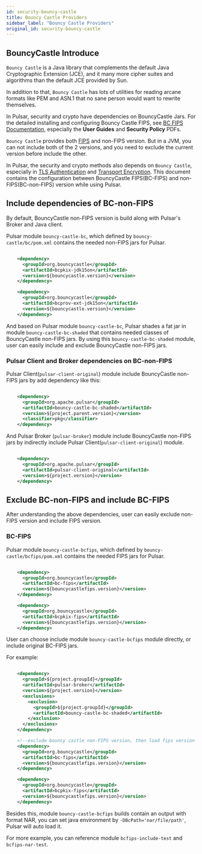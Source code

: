 ```yaml
---
id: security-bouncy-castle
title: Bouncy Castle Providers
sidebar_label: "Bouncy Castle Providers"
original_id: security-bouncy-castle
---
```


## BouncyCastle Introduce

`Bouncy Castle` is a Java library that complements the default Java Cryptographic Extension (JCE),
and it many more cipher suites and algorithms than the default JCE provided by Sun.

In addition to that, `Bouncy Castle` has lots of utilities for reading arcane formats like PEM and ASN.1 that no sane person would want to rewrite themselves.

In Pulsar, security and crypto have dependencies on BouncyCastle Jars. For the detailed installing and configuring Bouncy Castle FIPS, see [BC FIPS Documentation](https://www.bouncycastle.org/documentation.html), especially the **User Guides** and **Security Policy** PDFs.

`Bouncy Castle` provides both [FIPS](https://www.bouncycastle.org/fips_faq.html) and non-FIPS version. But in a JVM, you can not include both of the 2 versions, and you need to exclude the current version before include the other.

In Pulsar, the security and crypto methods also depends on `Bouncy Castle`, especially in [TLS Authentication](security-tls-authentication.md) and [Transport Encryption](security-encryption.md). This document contains the configuration between BouncyCastle FIPS(BC-FIPS) and non-FIPS(BC-non-FIPS) version while using Pulsar.

## Include dependencies of BC-non-FIPS

By default, BouncyCastle non-FIPS version is build along with Pulsar's Broker and Java client.

Pulsar module `bouncy-castle-bc`, which defined by `bouncy-castle/bc/pom.xml` contains the needed non-FIPS jars for Pulsar.

```xml

    <dependency>
      <groupId>org.bouncycastle</groupId>
      <artifactId>bcpkix-jdk15on</artifactId>
      <version>${bouncycastle.version}</version>
    </dependency>

    <dependency>
      <groupId>org.bouncycastle</groupId>
      <artifactId>bcprov-ext-jdk15on</artifactId>
      <version>${bouncycastle.version}</version>
    </dependency>

```

And based on Pulsar module `bouncy-castle-bc`, Pulsar shades a fat jar in module `bouncy-castle-bc-shaded` that contains needed classes of BouncyCastle non-FIPS jars.
By using this `bouncy-castle-bc-shaded` module, user can easily include and exclude BouncyCastle non-FIPS jars.

### Pulsar Client and Broker dependencies on BC-non-FIPS

Pulsar Client(`pulsar-client-original`) module include BouncyCastle non-FIPS jars by add dependency like this:

```xml

    <dependency>
      <groupId>org.apache.pulsar</groupId>
      <artifactId>bouncy-castle-bc-shaded</artifactId>
      <version>${project.parent.version}</version>
      <classifier>pkg</classifier>
    </dependency>

```

And Pulsar Broker (`pulsar-broker`) module include BouncyCastle non-FIPS jars by indirectly include Pulsar Client(`pulsar-client-original`) module.

```xml

    <dependency>
      <groupId>org.apache.pulsar</groupId>
      <artifactId>pulsar-client-original</artifactId>
      <version>${project.version}</version>
    </dependency>

```

## Exclude BC-non-FIPS and include BC-FIPS

After understanding the above dependencies, user can easily exclude non-FIPS version and include FIPS version.

### BC-FIPS

Pulsar module `bouncy-castle-bcfips`, which defined by `bouncy-castle/bcfips/pom.xml` contains the needed FIPS jars for Pulsar.

```xml

    <dependency>
      <groupId>org.bouncycastle</groupId>
      <artifactId>bc-fips</artifactId>
      <version>${bouncycastlefips.version}</version>
    </dependency>

    <dependency>
      <groupId>org.bouncycastle</groupId>
      <artifactId>bcpkix-fips</artifactId>
      <version>${bouncycastlefips.version}</version>
    </dependency>

```

User can choose include module `bouncy-castle-bcfips` module directly, or include original BC-FIPS jars.

For example:

```xml

    <dependency>
      <groupId>${project.groupId}</groupId>
      <artifactId>pulsar-broker</artifactId>
      <version>${project.version}</version>
      <exclusions>
        <exclusion>
          <groupId>${project.groupId}</groupId>
          <artifactId>bouncy-castle-bc-shaded</artifactId>
        </exclusion>
      </exclusions>
    </dependency>

    <!--exclude bouncy castle non-FIPS version, then load fips version-->
    <dependency>
      <groupId>org.bouncycastle</groupId>
      <artifactId>bc-fips</artifactId>
      <version>${bouncycastlefips.version}</version>
    </dependency>

    <dependency>
      <groupId>org.bouncycastle</groupId>
      <artifactId>bcpkix-fips</artifactId>
      <version>${bouncycastlefips.version}</version>
    </dependency>

```

Besides this, module `bouncy-castle-bcfips` builds contain an output with format NAR, you can set java environment by `-DBcPath='nar/file/path'`, Pulsar will auto load it.

For more example, you can reference module `bcfips-include-test` and `bcfips-nar-test`.


